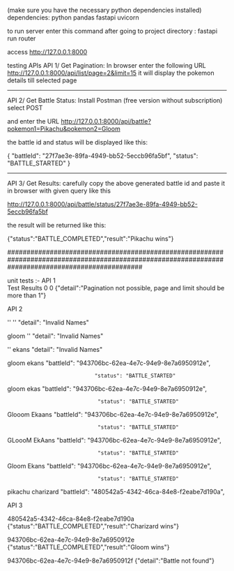 (make sure you have the necessary python dependencies installed)
dependencies: python pandas fastapi uvicorn

to run server enter this command after going to project directory  :
fastapi run router

access http://127.0.0.1:8000

testing APIs
 API 1/ Get Pagination: In browser enter the following URL
 http://127.0.0.1:8000/api/list/page=2&limit=15 
 it will display the pokemon details till selected page
_________________________________________________________________________________________________________________________________________________
 API 2/ Get Battle Status: Install Postman (free version without subscription) select POST

 and enter the URL http://127.0.0.1:8000/api/battle?pokemon1=Pikachu&pokemon2=Gloom

 the battle id and status will be displayed like this:

 {
    "battleId": "27f7ae3e-89fa-4949-bb52-5eccb96fa5bf",
    "status": "BATTLE_STARTED"
}

___________________________________________________________________________________________________________________________________________________
API 3/ Get Results: carefully copy the above generated battle id and paste it in browser with given query like this

http://127.0.0.1:8000/api/battle/status/27f7ae3e-89fa-4949-bb52-5eccb96fa5bf

the result will be returned like this:

 {"status":"BATTLE_COMPLETED","result":"Pikachu wins"}

###################################################################################################################################################

 unit tests :-
API 1      
   Test                                                Results
 0 0      {"detail":"Pagination not possible, page and limit should be more than 1"}

API 2

'' ''                           "detail": "Invalid Names"

gloom ''                        "detail": "Invalid Names"       

'' ekans                        "detail": "Invalid Names"

gloom ekans                     "battleId": "943706bc-62ea-4e7c-94e9-8e7a6950912e",

                                "status": "BATTLE_STARTED"
gloom ekas                       "battleId": "943706bc-62ea-4e7c-94e9-8e7a6950912e",

                                 "status": "BATTLE_STARTED"
Glooom Ekaans                    "battleId": "943706bc-62ea-4e7c-94e9-8e7a6950912e",

                                 "status": "BATTLE_STARTED"
GLoooM EkAans                    "battleId": "943706bc-62ea-4e7c-94e9-8e7a6950912e",

                                 "status": "BATTLE_STARTED"
Gloom Ekans                      "battleId": "943706bc-62ea-4e7c-94e9-8e7a6950912e",

                                 "status": "BATTLE_STARTED"
pikachu charizard                 "battleId": "480542a5-4342-46ca-84e8-f2eabe7d190a",
                                 

API 3

480542a5-4342-46ca-84e8-f2eabe7d190a   {"status":"BATTLE_COMPLETED","result":"Charizard wins"}

943706bc-62ea-4e7c-94e9-8e7a6950912e   {"status":"BATTLE_COMPLETED","result":"Gloom wins"}


943706bc-62ea-4e7c-94e9-8e7a6950912f   {"detail":"Battle not found"}


